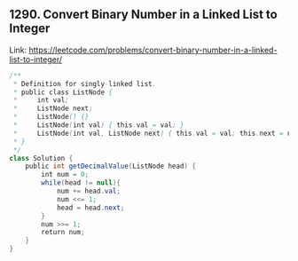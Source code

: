 ## 1290. Convert Binary Number in a Linked List to Integer
Link: https://leetcode.com/problems/convert-binary-number-in-a-linked-list-to-integer/

```java
/**
 * Definition for singly-linked list.
 * public class ListNode {
 *     int val;
 *     ListNode next;
 *     ListNode() {}
 *     ListNode(int val) { this.val = val; }
 *     ListNode(int val, ListNode next) { this.val = val; this.next = next; }
 * }
 */
class Solution {
    public int getDecimalValue(ListNode head) {
        int num = 0;
        while(head != null){
            num += head.val;
            num <<= 1;
            head = head.next;
        }
        num >>= 1;
        return num;
    }
}
```
